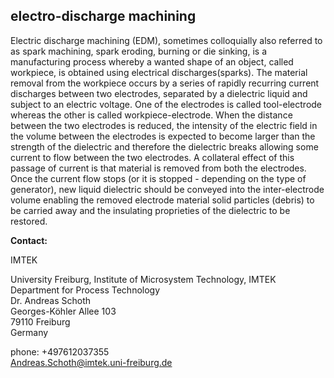 ## electro-discharge machining

Electric discharge machining (EDM), sometimes colloquially also referred to as spark machining, spark eroding, burning or die sinking, is a manufacturing process whereby a wanted shape of an object, called workpiece, is obtained using electrical discharges(sparks). The material removal from the workpiece occurs by a series of rapidly recurring current discharges between two electrodes, separated by a dielectric liquid and subject to an electric voltage. One of the electrodes is called tool-electrode whereas the other is called workpiece-electrode. When the distance between the two electrodes is reduced, the intensity of the electric field in the volume between the electrodes is expected to become larger than the strength of the dielectric and therefore the dielectric breaks allowing some current to flow between the two electrodes. A collateral effect of this passage of current is that material is removed from both the electrodes. Once the current flow stops (or it is stopped - depending on the type of generator), new liquid dielectric should be conveyed into the inter-electrode volume enabling the removed electrode material solid particles (debris) to be carried away and the insulating proprieties of the dielectric to be restored.
<!--break-->
__Contact:__

IMTEK

University Freiburg, Institute of Microsystem Technology, IMTEK  
Department for Process Technology  
Dr. Andreas Schoth  
Georges-Köhler Allee 103  
79110 Freiburg  
Germany  

phone: +497612037355  
Andreas.Schoth@imtek.uni-freiburg.de